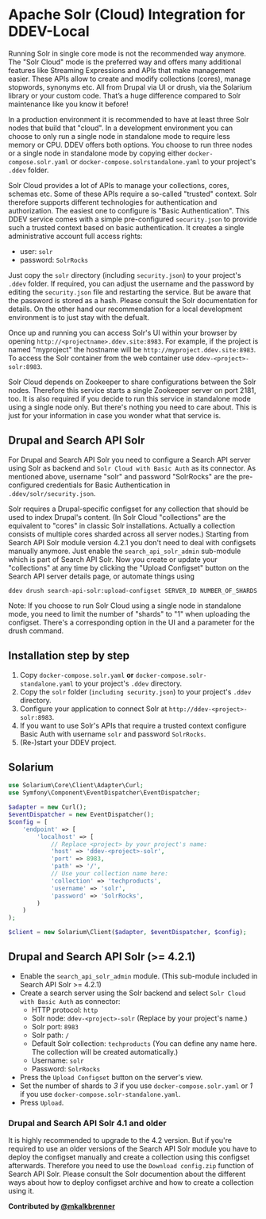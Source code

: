 # Apache Solr (Cloud) Integration for DDEV-Local

Running Solr in single core mode is not the recommended way anymore. The "Solr
Cloud" mode is the preferred way and offers many additional features like
Streaming Expressions and APIs that make management easier. These APIs allow to
create and modify collections (cores), manage stopwords, synonyms etc.
All from Drupal via UI or drush, via the Solarium library or your custom code.
That’s a huge difference compared to Solr maintenance like you know it before!

In a production environment it is recommended to have at least three Solr nodes
that build that "cloud". In a development environment you can choose to only run
a single node in standalone mode to require less memory or CPU. DDEV offers both
options. You choose to run three nodes or a single node in standalone mode by
copying either `docker-compose.solr.yaml` or
`docker-compose.solrstandalone.yaml` to your project's `.ddev` folder.

Solr Cloud provides a lot of APIs to manage your collections, cores, schemas
etc. Some of these APIs require a so-called "trusted" context. Solr therefore
supports different technologies for authentication and authorization. The
easiest one to configure is "Basic Authentication". This DDEV service comes with
a simple pre-configured `security.json` to provide such a trusted context based
on basic authentication. It creates a single administrative account full access
rights:
* user: `solr`
* password: `SolrRocks`

Just copy the `solr` directory (including `security.json`) to your
project's `.ddev` folder. If required, you can adjust the username and the
password by editing the `security.json` file and restarting the service. But be
aware that the password is stored as a hash. Please consult the Solr
documentation for details. On the other hand our recommendation for a local
development environment is to just stay with the defualt.

Once up and running you can access Solr's UI within your browser by opening
`http://<projectname>.ddev.site:8983`. For example, if the project is named
"myproject" the hostname will be `http://myproject.ddev.site:8983`. To access
the Solr container from the web container use `ddev-<project>-solr:8983`.

Solr Cloud depends on Zookeeper to share configurations between the Solr nodes.
Therefore this service starts a single Zookeeper server on port 2181, too. It is
also required if you decide to run this service in standalone mode using a
single node only. But there's nothing you need to care about. This is just for
your information in case you wonder what that service is.

## Drupal and Search API Solr

For Drupal and Search API Solr you need to configure a Search API server using
Solr as backend and `Solr Cloud with Basic Auth` as its connector. As mentioned
above, username "solr" and password "SolrRocks" are the pre-configured
credentials for Basic Authentication in `.ddev/solr/security.json`.

Solr requires a Drupal-specific configset for any collection that should be used
to index Drupal's content. (In Solr Cloud "collections" are the equivalent to
"cores" in classic Solr installations. Actually a collection consists of
multiple cores sharded across all server nodes.)
Starting from Search API Solr module version 4.2.1 you don't need to deal with
configsets manually anymore. Just enable the `search_api_solr_admin` sub-module
which is part of Search API Solr. Now you create or update your "collections" at
any time by clicking the "Upload Configset" button on the Search API server
details page, or automate things using
```
ddev drush search-api-solr:upload-configset SERVER_ID NUMBER_OF_SHARDS
```

Note: If you choose to run Solr Cloud using a single node in standalone mode,
      you need to limit the number of "shards" to "1" when uploading the
      configset. There's a corresponding option in the UI and a parameter for
      the drush command.

## Installation step by step

1. Copy `docker-compose.solr.yaml` **or** `docker-compose.solr-standalone.yaml` to your project's `.ddev` directory.
2. Copy the `solr` folder (`including security.json`) to your project's `.ddev` directory.
3. Configure your application to connect Solr at `http://ddev-<project>-solr:8983`.
4. If you want to use Solr's APIs that require a trusted context configure Basic Auth with username `solr` and password `SolrRocks`.
5. (Re-)start your DDEV project.

## Solarium

```php
use Solarium\Core\Client\Adapter\Curl;
use Symfony\Component\EventDispatcher\EventDispatcher;

$adapter = new Curl();
$eventDispatcher = new EventDispatcher();
$config = [
    'endpoint' => [
        'localhost' => [
            // Replace <project> by your project's name:
            'host' => 'ddev-<project>-solr',
            'port' => 8983,
            'path' => '/',
            // Use your collection name here:
            'collection' => 'techproducts',
            'username' => 'solr',
            'password' => 'SolrRocks',
        )
    )
);

$client = new Solarium\Client($adapter, $eventDispatcher, $config);
```

## Drupal and Search API Solr (>= 4.2.1)

* Enable the `search_api_solr_admin` module. (This sub-module included in Search API Solr >= 4.2.1)
* Create a search server using the Solr backend and select `Solr Cloud with Basic Auth` as connector:
  * HTTP protocol: `http`
  * Solr node: `ddev-<project>-solr` (Replace <project> by your project's name.)
  * Solr port: `8983`
  * Solr path: `/`
  * Default Solr collection: `techproducts` (You can define any name here. The collection will be created automatically.)
  * Username: `solr`
  * Password: `SolrRocks`
* Press the `Upload Configset` button on the server's view.
* Set the number of shards to _3_ if you use `docker-compose.solr.yaml` or _1_ if you use `docker-compose.solr-standalone.yaml`.
* Press `Upload`.

### Drupal and Search API Solr 4.1 and older

It is highly recommended to upgrade to the 4.2 version. But if you're required
to use an older versions of the Search API Solr module you have to deploy the
configset manually and create a collection using this configset afterwards.
Therefore you need to use the `Download config.zip` function of Search API Solr.
Please consult the Solr documention about the different ways about how to deploy
configset archive and how to create a collection using it.


**Contributed by [@mkalkbrenner](https://github.com/mkalkbrenner)**

